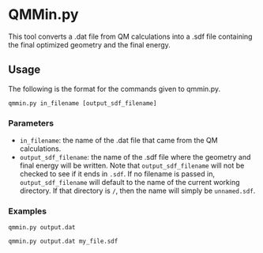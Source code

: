 # QMMin.py

This tool converts a .dat file from QM calculations into a .sdf file containing
the final optimized geometry and the final energy.

## Usage
The following is the format for the commands given to qmmin.py.

```
qmmin.py in_filename [output_sdf_filename]
```

### Parameters
* `in_filename`: the name of the .dat file that came from the QM
  calculations.
* `output_sdf_filename`: the name of the .sdf file where the geometry and
  final energy will be written. Note that `output_sdf_filename` will not be
  checked to see if it ends in `.sdf`. If no filename is passed in,
  `output_sdf_filename` will default to the name of the current working
  directory. If that directory is `/`, then the name will simply be
  `unnamed.sdf`.

### Examples
```
qmmin.py output.dat
```
```
qmmin.py output.dat my_file.sdf
```
